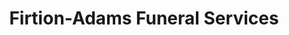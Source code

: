 ---
title: "Firtion-Adams Funeral Services"
url: /westfield/firtion-adams-funeral-services/
shop: Bestattungen
---